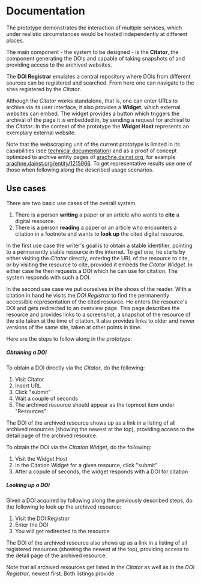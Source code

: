 # Documentation

The prototype demonstrates the interaction of multiple services, which under
realistic circumstances would be hosted independently at different places.

The main component - the system to be designed - is the **Citator**, the component
generating the DOIs and capable of taking snapshots of 
and providing access to the archived websites.

The **DOI Registrar** emulates a central repository where DOIs from different sources
can be registered and searched. From here one can navigate to the sites registered by the *Citator*.

Although the *Citator* works standalone, that is, one can enter URLs to archive via its user interface, 
it also provides a **Widget**, which external websites can embed. The widget provides a 
button which triggers the archival of the page it is embedded in, by sending a request for archival to the *Citator*. In the context of the prototype the **Widget Host** represents an exemplary external website.

Note that the webscraping unit of the current prototype is limited in its capabilities (see [technical documentation](./README_TECHNICAL.md#webscraping))
and as a proof of concept optimized to archive entity pages of [arachne.dainst.org](https://arachne.dainst.org), for example 
[arachne.dainst.org/entity/1215966](https://arachne.dainst.org/entity/1215966). 
To get representative results use one of those when following along the described usage scenarios.

## Use cases

There are two basic use cases of the overall system. 

1. There is a person **writing** a paper or an article who wants to **cite** a digital resource.
2. There is a person **reading** a paper or an article who encounters a citation in a footnote and wants to **look up** the cited digital resource.

In the first use case the writer's goal is to obtain a stable identifier, pointing to a permanently stable
resource in the internet. To get one, he starts by either visiting the *Citator* directly, entering the URL of the resource to cite, or by visiting the resource to cite, provided it embeds the *Citator Widget*. In either case he then requests a DOI which he can use for citation. The system responds with such a DOI.

In the second use case we put ourselves in the shoes of the reader. With a citation in hand he visits the *DOI Registrar* to find the permanently accessible representation of the cited resource. He enters the resource's DOI and gets redirected to an overview page. This page describes the resource and provides links to a screenshot, a snapshot of the resource of the site taken at the time of citation. It also provides links to older and newer versions of the same site, taken at other points in time.

Here are the steps to follow along in the prototype:

##### Obtaining a DOI

To obtain a DOI directly via the *Citator*, do the following:

1. Visit Citator
2. Insert URL 
3. Click "submit"
4. Wait a couple of seconds 
5. The archived resource should appear as the topmost item under "Resources"

The DOI of the archived resource shows up as a link in a listing of all archived resources (showing the newest at the top), providing access to the detail page of the archived resource.

To obtain the DOI via the *Citation Widget*, do the following:

1. Visit the Widget Host
1. In the Citation Widget for a given resource, click "submit"
1. After a copule of seconds, the widget responds with a DOI for citation 

##### Looking up a DOI

Given a DOI acquired by following along the previously described steps, do the following
to look up the archived resource:

1. Visit the DOI Registrar
1. Enter the DOI
1. You will get redirected to the resource

The DOI of the archived resource also shows up as a link in a listing of all registered resources (showing the newest at the top), providing access to the detail page of the archived resource.

Note that all archived resources get listed in the *Citator* as well as in the *DOI Registrar*, newest first.
Both listings provide 

